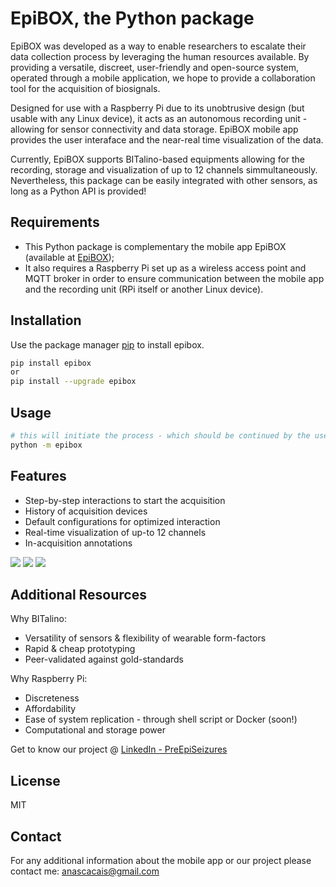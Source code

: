 # EpiBOX, the Python package

EpiBOX was developed as a way to enable researchers to escalate their data collection process by leveraging the human resources available. By providing a versatile, discreet, user-friendly and open-source system, operated through a mobile application, we hope to provide a collaboration tool for the acquisition of biosignals.

Designed for use with a Raspberry Pi due to its unobtrusive design (but usable with any Linux device), it acts as an autonomous recording unit - allowing for sensor connectivity and data storage. EpiBOX mobile app provides the user interaface and the near-real time visualization of the data. 

Currently, EpiBOX supports BITalino-based equipments allowing for the recording, storage and visualization of up to 12 channels simmultaneously. Nevertheless, this package can be easily integrated with other sensors, as long as a Python API is provided!

## Requirements

 - This Python package is complementary the mobile app EpiBOX (available at [EpiBOX](https://github.com/anascacais/epibox_app));
 - It also requires a Raspberry Pi set up as a wireless access point and MQTT broker in order to ensure communication between the mobile app and the recording unit (RPi itself or another Linux device).

## Installation

Use the package manager [pip](https://pip.pypa.io/en/stable/) to install epibox.

```bash
pip install epibox
or 
pip install --upgrade epibox
```

## Usage

```bash 
# this will initiate the process - which should be continued by the user interface (EpiBOX app)
python -m epibox
```

## Features

- Step-by-step interactions to start the acquisition
- History of acquisition devices
- Default configurations for optimized interaction
- Real-time visualization of up-to 12 channels
- In-acquisition annotations

![](intro-gif.gif) ![](config-gif.gif) ![](visualize-gif.gif)

## Additional Resources

Why BITalino: 
 - Versatility of sensors & flexibility of wearable form-factors
 - Rapid & cheap prototyping
 - Peer-validated against gold-standards

Why Raspberry Pi:
 - Discreteness
 - Affordability 
 - Ease of system replication - through shell script or Docker (soon!)
 - Computational and storage power

Get to know our project @ [LinkedIn - PreEpiSeizures](https://www.linkedin.com/feed/update/urn:li:activity:6787017108631941120/)



## License

MIT

## Contact

For any additional information about the mobile app or our project please contact me: anascacais@gmail.com

